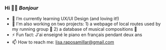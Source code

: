 ### Hi 👋🏼 <em>Bonjour</em>
- 🌱 I’m currently learning UX/UI Design (and loving it!)
- 🔭 I'm also working on two projects: 
        1) a webpage of local routes used by my running group 👟
        2) a database of musical compositions 🎼
- ⚡ Fun fact: J'ai enseigné le piano en français pendant deux ans
- 📫 How to reach me: lisa.raposamillar@gmail.com


<!--
**raposamillar/raposamillar** is a ✨ _special_ ✨ repository because its `README.md` (this file) appears on your GitHub profile.

Here are some ideas to get you started:

- 🔭 I’m currently working on ...
- 🌱 I’m currently learning ...
- 👯 I’m looking to collaborate on ...
- 🤔 I’m looking for help with ...
- 💬 Ask me about ...
- 📫 How to reach me: ...
- 😄 Pronouns: ...
- ⚡ Fun fact: ...
-->

